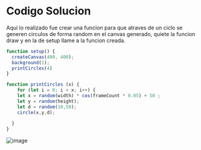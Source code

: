 # Codigo Solucion 

Aqui lo realizado fue crear una funcion para que atraves de un ciclo se generen circulos de forma random en el canvas generado, quiete la funcion draw y en la de setup llame a la funcion creada. 

``` js
function setup() {
  createCanvas(400, 400);
  background(1);
  printCircles(4)
}

function printCircles (x) {
    for (let i = 0; i < x; i++) {
    let x = random(width) * cos(frameCount * 0.05) + 50 ; 
    let y = random(height); 
    let d = random(10,50);
    circle(x,y,d);
    
  }
}
```

![image](https://github.com/user-attachments/assets/6de15bd4-b806-43e0-a591-34d0a422a337)
